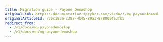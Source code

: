 ```yaml
---
title: Migration guide - Payone Demoshop
originalLink: https://documentation.spryker.com/v1/docs/mg-payonedemoshop
originalArticleId: 750c185a-c387-4b45-89a3-878809fe3fb5
redirect_from:
  - /v1/docs/mg-payonedemoshop
  - /v1/docs/en/mg-payonedemoshop
---
```



